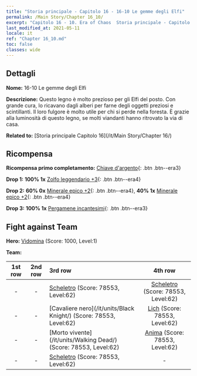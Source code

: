 ```yaml
---
title: "Storia principale - Capitolo 16 - 16-10 Le gemme degli Elfi"
permalink: /Main Story/Chapter 16_10/
excerpt: "Capitolo 16 - 10. Era of Chaos  Storia principale - Capitolo 16_10. 16-10 Le gemme degli Elfi"
last_modified_at: 2021-05-11
locale: it
ref: "Chapter 16_10.md"
toc: false
classes: wide
---
```


## Dettagli

 **Nome:** 16-10 Le gemme degli Elfi

 **Descrizione:** Questo legno è molto prezioso per gli Elfi del posto. Con grande cura, lo ricavano dagli alberi per farne degli oggetti preziosi e scintillanti. Il loro fulgore è molto utile per chi si perde nella foresta. È grazie alla luminosità di questo legno, se molti viandanti hanno ritrovato la via di casa.

 **Related to:** [Storia principale Capitolo 16](/it/Main Story/Chapter 16/)

## Ricompensa

 **Ricompensa primo completamento:** [Chiave d'argento](/ItemsIT/con_693/){: .btn .btn--era3}

 **Drop 1:** **100% 1x** [Zolfo leggendario +3](/ItemsIT/mat_57/){: .btn .btn--era4}

 **Drop 2:** **60% 0x** [Minerale epico +2](/ItemsIT/mat_47/){: .btn .btn--era4}, **40% 1x** [Minerale epico +2](/ItemsIT/mat_47/){: .btn .btn--era4}

 **Drop 3:** **100% 1x** [Pergamene incantesimi](/ItemsIT/con_694/){: .btn .btn--era3}


## Fight against Team
 **Hero:** [Vidomina](/it/heroes/Vidomina/) (Score: 1000, Level:1)

 **Team:**


  | 1st row | 2nd row | 3rd row | 4th row |
  |:----:|:----:|:----|:----:|
  | - | - | [Scheletro](/it/units/Skeleton/) (Score: 78553, Level:62)  | [Scheletro](/it/units/Skeleton/) (Score: 78553, Level:62)  |
  | - | - | [Cavaliere nero](/it/units/Black Knight/) (Score: 78553, Level:62)  | [Lich](/it/units/Lich/) (Score: 78553, Level:62)  |
  | - | - | [Morto vivente](/it/units/Walking Dead/) (Score: 78553, Level:62)  | [Anima](/it/units/Wight/) (Score: 78553, Level:62)  |
  | - | - | [Scheletro](/it/units/Skeleton/) (Score: 78553, Level:62)  | - |


